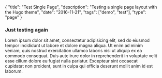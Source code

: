 {
	"title": "Test Single Page",
	"description": "Testing a single page layout with the Hugo theme",
	"date": "2016-11-21",
	"tags": ["demo", "test"],
	"type": "page"
}

### Just testing again

Lorem ipsum dolor sit amet, consectetur adipisicing elit, sed do eiusmod
tempor incididunt ut labore et dolore magna aliqua. Ut enim ad minim veniam,
quis nostrud exercitation ullamco laboris nisi ut aliquip ex ea commodo
consequat. Duis aute irure dolor in reprehenderit in voluptate velit esse
cillum dolore eu fugiat nulla pariatur. Excepteur sint occaecat cupidatat non
proident, sunt in culpa qui officia deserunt mollit anim id est laborum.
